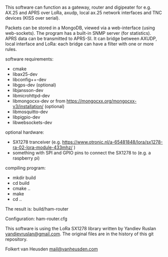 This software can function as a gateway, router and digipeater for e.g.
AX.25 and APRS over LoRa, axudp, local ax.25 network interfaces and TNC
devices (KISS over serial).

Packets can be stored in a MongoDB, viewed via a web-interface (using
web-sockets). The program has a built-in SNMP server (for statistics).
APRS data can be transmitted to APRS-SI. It can bridge between AXUDP,
local interface and LoRa: each bridge can have a filter with one or more
rules.

software requirements:
* cmake
* libax25-dev
* libconfig++-dev
* libgps-dev           (optional)
* libjansson-dev
* libmicrohttpd-dev
* libmongocxx-dev      or from https://mongocxx.org/mongocxx-v3/installation/  (optional)
* libmosquitto-dev
* libpigpio-dev
* libwebsockets-dev

optional hardware:
* SX1278 tranceiver (e.g. https://www.otronic.nl/a-65481848/lora/sx1278-ra-02-lora-module-433mhz/ )
* something with SPI and GPIO pins to connect the SX1278 to (e.g. a raspberry pi)


compiling program:
* mkdir build
* cd build
* cmake ..
* make
* cd ..

The result is: build/ham-router


Configuration: ham-router.cfg 


This software is using the LoRa SX1278 library
written by Yandiev Ruslan <yandievruslan@gmail.com>.
The original files are in the history of this git repository.

Folkert van Heusden <mail@vanheusden.com>
